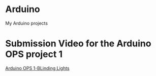 # Arduino
My Arduino projects

# Submission Video for the Arduino OPS project 1
[Arduino OPS 1-BLinding Lights](https://youtube.com/shorts/3piDMpZmvn8?feature=share)

